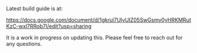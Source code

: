Latest build guide is at: 

https://docs.google.com/document/d/1gkrul7UIyUIZ05SwGsmy0yHRKMRutKzC-wxl7RRob7I/edit?usp=sharing

It is a work in progress on updating this.  Please feel free to reach out for any questions.
